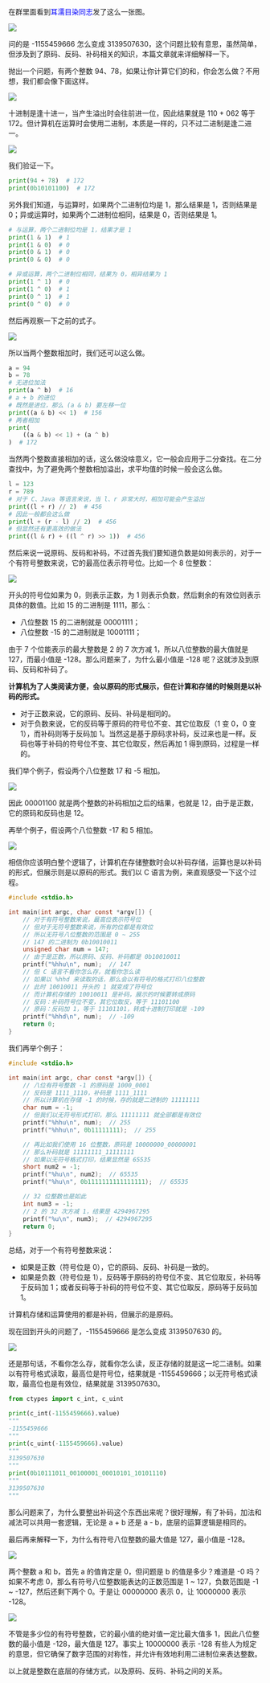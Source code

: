 在群里面看到<font color="blue">耳濡目染同志</font>发了这么一张图。

![](./1.png)

问的是 -1155459666 怎么变成 3139507630，这个问题比较有意思，虽然简单，但涉及到了原码、反码、补码相关的知识，本篇文章就来详细解释一下。

抛出一个问题，有两个整数 94、78，如果让你计算它们的和，你会怎么做？不用想，我们都会像下面这样。

![](./2.png)

十进制是逢十进一，当产生溢出时会往前进一位，因此结果就是 110 + 062 等于 172。但计算机在运算时会使用二进制，本质是一样的，只不过二进制是逢二进一。

![](./3.png)

我们验证一下。

```python
print(94 + 78)  # 172
print(0b10101100)  # 172
```

另外我们知道，与运算时，如果两个二进制位均是 1，那么结果是 1，否则结果是 0；异或运算时，如果两个二进制位相同，结果是 0，否则结果是 1。

~~~python
# 与运算，两个二进制位均是 1，结果才是 1
print(1 & 1)  # 1
print(1 & 0)  # 0
print(0 & 1)  # 0
print(0 & 0)  # 0

# 异或运算，两个二进制位相同，结果为 0，相异结果为 1
print(1 ^ 1)  # 0
print(1 ^ 0)  # 1
print(0 ^ 1)  # 1
print(0 ^ 0)  # 0
~~~

然后再观察一下之前的式子。

![](./4.png)

所以当两个整数相加时，我们还可以这么做。

```python
a = 94
b = 78
# 无进位加法
print(a ^ b)  # 16
# a + b 的进位
# 既然是进位，那么 (a & b) 要左移一位
print((a & b) << 1)  # 156
# 两者相加
print(
    ((a & b) << 1) + (a ^ b)
)  # 172
```

当然两个整数直接相加的话，这么做没啥意义，它一般会应用于二分查找。在二分查找中，为了避免两个整数相加溢出，求平均值的时候一般会这么做。

```python
l = 123
r = 789
# 对于 C、Java 等语言来说，当 l、r 非常大时，相加可能会产生溢出
print((l + r) // 2)  # 456
# 因此一般都会这么做
print(l + (r - l) // 2)  # 456
# 但显然还有更高效的做法
print((l & r) + ((l ^ r) >> 1))  # 456
```

然后来说一说原码、反码和补码，不过首先我们要知道负数是如何表示的，对于一个有符号整数来说，它的最高位表示符号位。比如一个 8 位整数：

![](./5.png)

开头的符号位如果为 0，则表示正数，为 1 则表示负数，然后剩余的有效位则表示具体的数值。比如 15 的二进制是 1111，那么：

- 八位整数 15 的二进制就是 00001111；
- 八位整数 -15 的二进制就是 10001111；

由于 7 个位能表示的最大整数是 2 的 7 次方减 1，所以八位整数的最大值就是 127，而最小值是 -128。那么问题来了，为什么最小值是 -128 呢？这就涉及到原码、反码和补码了。

**计算机为了人类阅读方便，会以原码的形式展示，但在计算和存储的时候则是以补码的形式。**

- 对于正数来说，它的原码、反码、补码是相同的。
- 对于负数来说，它的反码等于原码的符号位不变、其它位取反（1 变 0，0 变 1），而补码则等于反码加 1。当然这是基于原码求补码，反过来也是一样。反码也等于补码的符号位不变、其它位取反，然后再加 1 得到原码，过程是一样的。

我们举个例子，假设两个八位整数 17 和 -5 相加。

![](./6.png)

因此 00001100 就是两个整数的补码相加之后的结果，也就是 12，由于是正数，它的原码和反码也是 12。

再举个例子，假设两个八位整数 -17 和 5 相加。

![](./7.png)

相信你应该明白整个逻辑了，计算机在存储整数时会以补码存储，运算也是以补码的形式，但展示则是以原码的形式。我们以 C 语言为例，来直观感受一下这个过程。

~~~c
#include <stdio.h>

int main(int argc, char const *argv[]) {   
    // 对于有符号整数来说，最高位表示符号位
    // 但对于无符号整数来说，所有的位都是有效位
    // 所以无符号八位整数的范围是 0 ~ 255
    // 147 的二进制为 0b10010011
    unsigned char num = 147;
    // 由于是正数，所以原码、反码、补码都是 0b10010011
    printf("%hhu\n", num);  // 147
    // 但 C 语言不看你怎么存，就看你怎么读
    // 如果以 %hhd 来读取的话，那么会以有符号的格式打印八位整数
    // 此时 10010011 开头的 1 就变成了符号位
    // 而计算机存储的 10010011 是补码，展示的时候要转成原码
    // 反码：补码符号位不变，其它位取反，等于 11101100
    // 原码：反码加 1，等于 11101101，转成十进制打印就是 -109
    printf("%hhd\n", num);  // -109
    return 0;
}
~~~

我们再举个例子：

```c
#include <stdio.h>

int main(int argc, char const *argv[]) {   
    // 八位有符号整数 -1 的原码是 1000_0001
    // 反码是 1111_1110，补码是 1111_1111
    // 所以计算机在存储 -1 的时候，存的就是二进制的 11111111
    char num = -1;
    // 但我们以无符号形式打印，那么 11111111 就全部都是有效位
    printf("%hhu\n", num);  // 255
    printf("%hhu\n", 0b11111111);  // 255

    // 再比如我们使用 16 位整数，原码是 10000000_00000001
    // 那么补码就是 11111111_11111111
    // 如果以无符号格式打印，结果显然是 65535
    short num2 = -1;
    printf("%hu\n", num2);  // 65535
    printf("%hu\n", 0b1111111111111111);  // 65535

    // 32 位整数也是如此
    int num3 = -1;
    // 2 的 32 次方减 1，结果是 4294967295
    printf("%u\n", num3);  // 4294967295
    return 0;
}
```

总结，对于一个有符号整数来说：

- 如果是正数（符号位是 0），它的原码、反码、补码是一致的。
- 如果是负数（符号位是 1），反码等于原码的符号位不变、其它位取反，补码等于反码加 1；或者反码等于补码的符号位不变、其它位取反，原码等于反码加 1。

计算机存储和运算使用的都是补码，但展示的是原码。

现在回到开头的问题了，-1155459666 是怎么变成 3139507630 的。

![](./8.png)

还是那句话，不看你怎么存，就看你怎么读，反正存储的就是这一坨二进制。如果以有符号格式读取，最高位是符号位，结果就是 -1155459666；以无符号格式读取，最高位也是有效位，结果就是 3139507630。

~~~python
from ctypes import c_int, c_uint

print(c_int(-1155459666).value)
"""
-1155459666
"""
print(c_uint(-1155459666).value)
"""
3139507630
"""
print(0b10111011_00100001_00010101_10101110)
"""
3139507630
"""
~~~

那么问题来了，为什么要整出补码这个东西出来呢？很好理解，有了补码，加法和减法可以共用一套逻辑，无论是 a + b 还是 a - b，底层的运算逻辑是相同的。

最后再来解释一下，为什么有符号八位整数的最大值是 127，最小值是 -128。

![](./9.png)

两个整数 a 和 b，首先 a 的值肯定是 0，但问题是 b 的值是多少？难道是 -0 吗？如果不考虑 0，那么有符号八位整数能表达的正数范围是 1 ~ 127，负数范围是 -1 ~ -127，然后还剩下两个 0。于是让 00000000 表示 0，让 10000000 表示 -128。

![](./10.png)

不管是多少位的有符号整数，它的最小值的绝对值一定比最大值多 1，因此八位整数的最小值是 -128，最大值是 127。事实上 10000000 表示 -128 有些人为规定的意思，但它确保了数字范围的对称性，并允许有效地利用二进制位来表达整数。

以上就是整数在底层的存储方式，以及原码、反码、补码之间的关系。